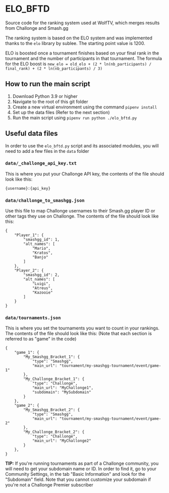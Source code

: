 # ELO_BFTD

Source code for the ranking system used at WolfTV, which merges results from Challonge and Smash.gg

The ranking system is based on the ELO system and was implemented thanks to the `elo` library by sublee. The starting point value is 1200.

ELO is boosted once a tournament finishes based on your final rank in the tournament and the number of participants in that tournament. The formula for the ELO boost is `new_elo = old_elo + (2 * ln(nb_participants) / final_rank) + (2 * ln(nb_participants) / 3)`

## How to run the main script

1. Download Python 3.9 or higher
1. Navigate to the root of this git folder
1. Create a new virtual environment using the command `pipenv install`
1. Set up the data files (Refer to the next section)
1. Run the main script using `pipenv run python ./elo_bftd.py`

## Useful data files

In order to use the `elo_bftd.py` script and its associated modules, you will need to add a few files in the `data` folder

### `data/_challonge_api_key.txt`

This is where you put your Challonge API key, the contents of the file should look like this:

```
{username}:{api_key}
```

### `data/challonge_to_smashgg.json`

Use this file to map Challonge usernames to their Smash.gg player ID or other tags they use on Challonge. The contents of the file should look like this:

```
{
    "Player_1": {
        "smashgg_id": 1,
        "alt_names": [
            "Mario",
            "Kratos",
            "Banjo"
        ]
    },
    "Player_2": {
        "smashgg_id": 2,
        "alt_names": [
            "Luigi",
            "Atreus",
            "Kazooie"
        ]
    }
}
```

### `data/tournaments.json`

This is where you set the tournaments you want to count in your rankings. The contents of the file should look like this: (Note that each section is referred to as "game" in the code)

```
{
    "game_1": {
        "My_Smashgg_Bracket_1": {
            "type": "Smashgg",
            "main_url": "tournament/my-smashgg-tournament/event/game-1"
        },
        "My_Challonge_Bracket_1": {
            "type": "Challonge",
            "main_url": "MyChallonge1",
            "subdomain": "MySubdomain"
        }
    },
    "game_2": {
        "My_Smashgg_Bracket_2": {
            "type": "Smashgg",
            "main_url": "tournament/my-smashgg-tournament/event/game-2"
        },
        "My_Challonge_Bracket_2": {
            "type": "Challonge",
            "main_url": "MyChallonge2"
        }
    },
}
```

**TIP:** If you're running tournaments as part of a Challonge community, you will need to get your subdomain name or ID. In order to find it, go to your Community Settings, in the tab "Basic Information" and look for the "Subdomain" field. Note that you cannot customize your subdomain if you're not a Challonge Premier subscriber
